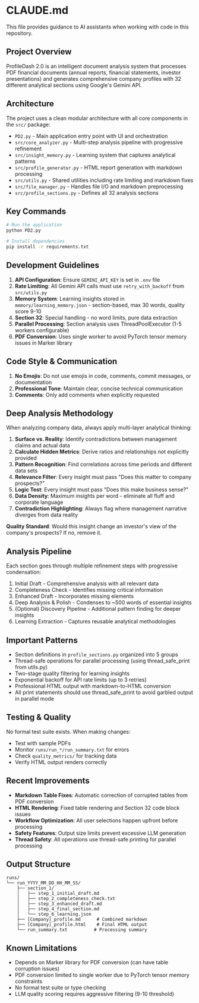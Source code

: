 # CLAUDE.md

This file provides guidance to AI assistants when working with code in this repository.

## Project Overview
ProfileDash 2.0 is an intelligent document analysis system that processes PDF financial documents (annual reports, financial statements, investor presentations) and generates comprehensive company profiles with 32 different analytical sections using Google's Gemini API.

## Architecture
The project uses a clean modular architecture with all core components in the `src/` package:
- `PD2.py` - Main application entry point with UI and orchestration
- `src/core_analyzer.py` - Multi-step analysis pipeline with progressive refinement
- `src/insight_memory.py` - Learning system that captures analytical patterns
- `src/profile_generator.py` - HTML report generation with markdown processing
- `src/utils.py` - Shared utilities including rate limiting and markdown fixes
- `src/file_manager.py` - Handles file I/O and markdown preprocessing
- `src/profile_sections.py` - Defines all 32 analysis sections

## Key Commands
```bash
# Run the application
python PD2.py

# Install dependencies
pip install -r requirements.txt
```

## Development Guidelines
1. **API Configuration**: Ensure `GEMINI_API_KEY` is set in `.env` file
2. **Rate Limiting**: All Gemini API calls must use `retry_with_backoff` from `src/utils.py`
3. **Memory System**: Learning insights stored in `memory/learning_memory.json` - section-based, max 30 words, quality score 9-10
4. **Section 32**: Special handling - no word limits, pure data extraction
5. **Parallel Processing**: Section analysis uses ThreadPoolExecutor (1-5 workers configurable)
6. **PDF Conversion**: Uses single worker to avoid PyTorch tensor memory issues in Marker library

## Code Style & Communication
1. **No Emojis**: Do not use emojis in code, comments, commit messages, or documentation
2. **Professional Tone**: Maintain clear, concise technical communication
3. **Comments**: Only add comments when explicitly requested

## Deep Analysis Methodology
When analyzing company data, always apply multi-layer analytical thinking:

1. **Surface vs. Reality**: Identify contradictions between management claims and actual data
2. **Calculate Hidden Metrics**: Derive ratios and relationships not explicitly provided
3. **Pattern Recognition**: Find correlations across time periods and different data sets
4. **Relevance Filter**: Every insight must pass "Does this matter to company prospects?"
5. **Logic Test**: Every insight must pass "Does this make business sense?"
6. **Data Density**: Maximum insights per word - eliminate all fluff and corporate language
7. **Contradiction Highlighting**: Always flag where management narrative diverges from data reality

**Quality Standard**: Would this insight change an investor's view of the company's prospects? If no, remove it.

## Analysis Pipeline
Each section goes through multiple refinement steps with progressive condensation:
1. Initial Draft - Comprehensive analysis with all relevant data
2. Completeness Check - Identifies missing critical information
3. Enhanced Draft - Incorporates missing elements
4. Deep Analysis & Polish - Condenses to ~500 words of essential insights
5. (Optional) Discovery Pipeline - Additional pattern finding for deeper insights
6. Learning Extraction - Captures reusable analytical methodologies

## Important Patterns
- Section definitions in `profile_sections.py` organized into 5 groups
- Thread-safe operations for parallel processing (using thread_safe_print from utils.py)
- Two-stage quality filtering for learning insights
- Exponential backoff for API rate limits (up to 3 retries)
- Professional HTML output with markdown-to-HTML conversion
- All print statements should use thread_safe_print to avoid garbled output in parallel mode

## Testing & Quality
No formal test suite exists. When making changes:
- Test with sample PDFs
- Monitor `runs/run_*/run_summary.txt` for errors
- Check `quality_metrics/` for tracking data
- Verify HTML output renders correctly

## Recent Improvements
- **Markdown Table Fixes**: Automatic correction of corrupted tables from PDF conversion
- **HTML Rendering**: Fixed table rendering and Section 32 code block issues
- **Workflow Optimization**: All user selections happen upfront before processing
- **Safety Features**: Output size limits prevent excessive LLM generation
- **Thread Safety**: All operations use thread-safe printing for parallel processing

## Output Structure
```
runs/
└── run_YYYY_MM_DD_HH_MM_SS/
    ├── section_1/
    │   ├── step_1_initial_draft.md
    │   ├── step_2_completeness_check.txt
    │   ├── step_3_enhanced_draft.md
    │   ├── step_4_final_section.md
    │   └── step_6_learning.json
    ├── [Company]_profile.md      # Combined markdown
    ├── [Company]_profile.html    # Final HTML output
    └── run_summary.txt          # Processing summary
```

## Known Limitations
- Depends on Marker library for PDF conversion (can have table corruption issues)
- PDF conversion limited to single worker due to PyTorch tensor memory constraints
- No formal test suite or type checking
- LLM quality scoring requires aggressive filtering (9-10 threshold)